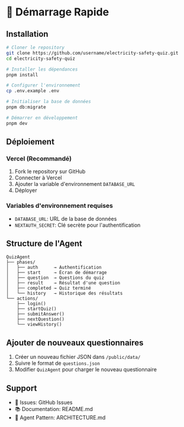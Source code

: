 # 🚀 Démarrage Rapide

## Installation

```bash
# Cloner le repository
git clone https://github.com/username/electricity-safety-quiz.git
cd electricity-safety-quiz

# Installer les dépendances
pnpm install

# Configurer l'environnement
cp .env.example .env

# Initialiser la base de données
pnpm db:migrate

# Démarrer en développement
pnpm dev
```

## Déploiement

### Vercel (Recommandé)

1. Fork le repository sur GitHub
2. Connecter à Vercel
3. Ajouter la variable d'environnement `DATABASE_URL`
4. Déployer

### Variables d'environnement requises

- `DATABASE_URL`: URL de la base de données
- `NEXTAUTH_SECRET`: Clé secrète pour l'authentification

## Structure de l'Agent

```text
QuizAgent
├── phases/
│   ├── auth      → Authentification
│   ├── start     → Écran de démarrage
│   ├── question  → Questions du quiz
│   ├── result    → Résultat d'une question
│   ├── completed → Quiz terminé
│   └── history   → Historique des résultats
└── actions/
    ├── login()
    ├── startQuiz()
    ├── submitAnswer()
    ├── nextQuestion()
    └── viewHistory()
```

## Ajouter de nouveaux questionnaires

1. Créer un nouveau fichier JSON dans `/public/data/`
2. Suivre le format de `questions.json`
3. Modifier `QuizAgent` pour charger le nouveau questionnaire

## Support

- 📧 Issues: GitHub Issues
- 📚 Documentation: README.md
- 🔧 Agent Pattern: ARCHITECTURE.md
